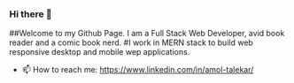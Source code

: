 ### Hi there 👋
##Welcome to my Github Page. I am a Full Stack Web Developer, avid book reader and a comic book nerd. 
#I work in MERN stack to build web responsive desktop and mobile wep applications. 




- 📫 How to reach me: https://www.linkedin.com/in/amol-talekar/

